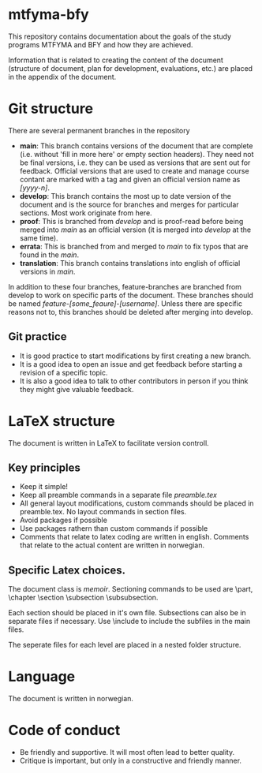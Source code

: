 # mtfyma-bfy
This repository contains documentation about the goals of the study programs MTFYMA and BFY and how they are achieved.

Information that is related to creating the content of the document (structure of document, plan for development, evaluations, etc.) are placed in the appendix of the document. 

# Git structure
There are several permanent branches in the repository
- **main**: This branch contains versions of the document that are complete (i.e. without 'fill in more here' or empty section headers). They need not be final versions, i.e. they can be used as versions that are sent out for feedback. Official versions that are used to create and manage course contant are marked with a tag and given an official version name as *[yyyy-n]*.
- **develop**: This branch contains the most up to date version of the document and is the source for branches and merges for particular sections. Most work originate from here.
- **proof**: This is branched from *develop* and is proof-read before being merged into *main* as an official version (it is merged into *develop* at the same time).
- **errata**: This is branched from and merged to *main* to fix typos that are found in the *main*.
- **translation**: This branch contains translations into english of official versions in *main*.

In addition to these four branches, feature-branches are branched from develop to work on specific parts of the document. These branches should be named *feature-[some_feaure]-[username]*. Unless there are specific reasons not to, this branches should be deleted after merging into develop.

## Git practice
- It is good practice to start modifications by first creating a new branch.
- It is a good idea to open an issue and get feedback before starting a revision of a specific topic. 
- It is also a good idea to talk to other contributors in person if you think they might give valuable feedback.

# LaTeX structure
The document is written in LaTeX to facilitate version controll. 

## Key principles
- Keep it simple!
- Keep all preamble commands in a separate file *preamble.tex*
- All general layout modifications, custom commands should be placed in preamble.tex. No layout commands in section files.
- Avoid packages if possible
- Use packages rathern than custom commands if possible
- Comments that relate to latex coding are written in english. Comments that relate to the actual content are written in norwegian.

## Specific Latex choices.

The document class is *memoir*. Sectioning commands to be used are \part, \chapter \section \subsection \subsubsection.

Each section should be placed in it's own file. Subsections can also be in separate files if necessary. Use \include to include the subfiles in the main files.

The seperate files for each level are placed in a nested folder structure.

# Language

The document is written in norwegian.

# Code of conduct

- Be friendly and supportive. It will most often lead to better quality.
- Critique is important, but only in a constructive and friendly manner.

